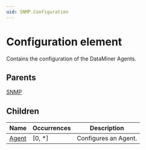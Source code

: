 ```yaml
---
uid: SNMP.Configuration
---
```


# Configuration element

Contains the configuration of the DataMiner Agents.

## Parents

[SNMP](xref:SNMP)

## Children

| Name | Occurrences | Description |
| --- | --- | --- |
| [Agent](xref:SNMP.Configuration.Agent) | [0, *] | Configures an Agent. |
